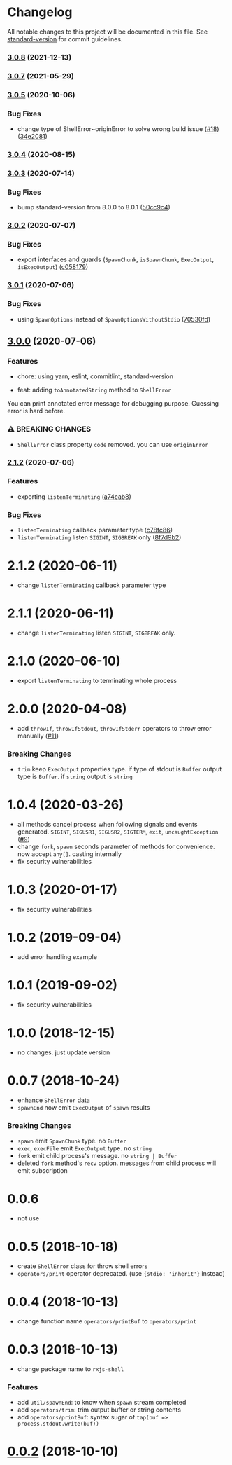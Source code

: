 # Changelog

All notable changes to this project will be documented in this file. See [standard-version](https://github.com/conventional-changelog/standard-version) for commit guidelines.

### [3.0.8](https://github.com/johnny-mh/rxjs-shell/compare/v3.0.7...v3.0.8) (2021-12-13)

### [3.0.7](https://github.com/johnny-mh/rxjs-shell/compare/v3.0.6...v3.0.7) (2021-05-29)

### [3.0.5](https://github.com/johnny-mh/rxjs-shell/compare/v3.0.4...v3.0.5) (2020-10-06)


### Bug Fixes

* change type of ShellError~originError to solve wrong build issue ([#18](https://github.com/johnny-mh/rxjs-shell/issues/18)) ([34e2081](https://github.com/johnny-mh/rxjs-shell/commit/34e2081847905224adcab4a145b288fef09e5815))

### [3.0.4](https://github.com/johnny-mh/rxjs-shell/compare/v3.0.3...v3.0.4) (2020-08-15)

### [3.0.3](https://github.com/johnny-mh/rxjs-shell/compare/v3.0.2...v3.0.3) (2020-07-14)


### Bug Fixes

* bump standard-version from 8.0.0 to 8.0.1 ([50cc9c4](https://github.com/johnny-mh/rxjs-shell/commit/50cc9c426114933acd1b92ba8dbd22617a1b3aae))

### [3.0.2](https://github.com/johnny-mh/rxjs-shell/compare/v3.0.1...v3.0.2) (2020-07-07)


### Bug Fixes

* export interfaces and guards (`SpawnChunk`, `isSpawnChunk`, `ExecOutput`, `isExecOutput`) ([c058179](https://github.com/johnny-mh/rxjs-shell/commit/c0581795b55a97fa9aaf0a63408e993ea9984f73))

### [3.0.1](https://github.com/johnny-mh/rxjs-shell/compare/v3.0.0...v3.0.1) (2020-07-06)


### Bug Fixes

* using `SpawnOptions` instead of `SpawnOptionsWithoutStdio` ([70530fd](https://github.com/johnny-mh/rxjs-shell/commit/70530fd251ec212169a12bcacbefbd7d3559c04a))

## [3.0.0](https://github.com/johnny-mh/rxjs-shell/compare/v2.1.2...v3.0.0) (2020-07-06)

### Features

* chore: using yarn, eslint, commitlint, standard-version
    
* feat: adding `toAnnotatedString` method to `ShellError`

You can print annotated error message for debugging purpose. Guessing error is hard before.

### ⚠ BREAKING CHANGES

* `ShellError` class property `code` removed. you can use `originError`

### [2.1.2](https://github.com/johnny-mh/rxjs-shell/compare/v2.0.0...v2.1.2) (2020-07-06)


### Features

* exporting `listenTerminating` ([a74cab8](https://github.com/johnny-mh/rxjs-shell/commit/a74cab89a4395985c05bea8d0d499d4422699e44))


### Bug Fixes

* `listenTerminating` callback parameter type ([c78fc86](https://github.com/johnny-mh/rxjs-shell/commit/c78fc8685917c41f6126400a1fdfb9e4db523ca1))
* `listenTerminating` listen `SIGINT`, `SIGBREAK` only ([8f7d9b2](https://github.com/johnny-mh/rxjs-shell/commit/8f7d9b2e67fde15427ff951bf61b9c620cc8f12d))

# 2.1.2 (2020-06-11)

- change `listenTerminating` callback parameter type

# 2.1.1 (2020-06-11)

- change `listenTerminating` listen `SIGINT`, `SIGBREAK` only.

# 2.1.0 (2020-06-10)

- export `listenTerminating` to terminating whole process

# 2.0.0 (2020-04-08)

- add `throwIf`, `throwIfStdout`, `throwIfStderr` operators to throw error manually ([#11](https://github.com/johnny-mh/rxjs-shell/issues/11))

### Breaking Changes

- `trim` keep `ExecOutput` properties type. if type of stdout is `Buffer` output type is `Buffer`. if `string` output is `string`

# 1.0.4 (2020-03-26)

- all methods cancel process when following signals and events generated. `SIGINT`, `SIGUSR1`, `SIGUSR2`, `SIGTERM`, `exit`, `uncaughtException` ([#9](https://github.com/johnny-mh/rxjs-shell/issues/9))
- change `fork`, `spawn` seconds parameter of methods for convenience. now accept `any[]`. casting internally
- fix security vulnerabilities

# 1.0.3 (2020-01-17)

- fix security vulnerabilities

# 1.0.2 (2019-09-04)

- add error handling example

# 1.0.1 (2019-09-02)

- fix security vulnerabilities

# 1.0.0 (2018-12-15)

- no changes. just update version

# 0.0.7 (2018-10-24)

- enhance `ShellError` data
- `spawnEnd` now emit `ExecOutput` of `spawn` results

### Breaking Changes

- `spawn` emit `SpawnChunk` type. no `Buffer`
- `exec`, `execFile` emit `ExecOutput` type. no `string`
- `fork` emit child process's message. no `string | Buffer`
- deleted `fork` method's `recv` option. messages from child process will emit subscription

# 0.0.6

- not use

# 0.0.5 (2018-10-18)

- create `ShellError` class for throw shell errors
- `operators/print` operator deprecated. (use `{stdio: 'inherit'}` instead)

# 0.0.4 (2018-10-13)

- change function name `operators/printBuf` to `operators/print`

# 0.0.3 (2018-10-13)

- change package name to `rxjs-shell`

### Features

- add `util/spawnEnd`: to know when `spawn` stream completed
- add `operators/trim`: trim output buffer or string contents
- add `operators/printBuf`: syntax sugar of `tap(buf => process.stdout.write(buf))`

# [0.0.2](https://github.com/johnny-mh/rxjs-shell-operators/commit/d249d3570dcc6d87d200aae4570c621a90aafdeb) (2018-10-10)
